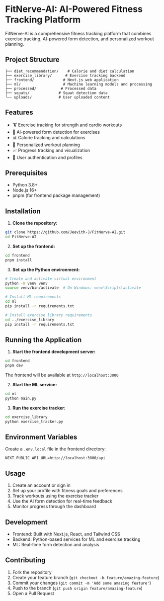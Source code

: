 # FitNerve-AI: AI-Powered Fitness Tracking Platform

FitNerve-AI is a comprehensive fitness tracking platform that combines exercise tracking, AI-powered form detection, and personalized workout planning.

## Project Structure

```
├── diet_recommendation/    # Calorie and diet calculation
├── exercise_library/      # Exercise tracking backend
├── frontend/             # Next.js web application
├── ml/                   # Machine learning models and processing
├── processed/           # Processed data
├── squats/             # Squat detection data
└── uploads/            # User uploaded content
```

## Features

- 🏋️ Exercise tracking for strength and cardio workouts
- 🤖 AI-powered form detection for exercises
- 📊 Calorie tracking and calculations
- 💪 Personalized workout planning
- 📈 Progress tracking and visualization
- 👤 User authentication and profiles

## Prerequisites

- Python 3.8+
- Node.js 16+
- pnpm (for frontend package management)

## Installation

1. **Clone the repository:**
```bash
git clone https://github.com/Jeevith-J/FitNerve-AI.git
cd FitNerve-AI
```

2. **Set up the frontend:**
```bash
cd frontend
pnpm install
```

3. **Set up the Python environment:**
```bash
# Create and activate virtual environment
python -m venv venv
source venv/bin/activate  # On Windows: venv\Scripts\activate

# Install ML requirements
cd ml
pip install -r requirements.txt

# Install exercise library requirements
cd ../exercise_library
pip install -r requirements.txt
```

## Running the Application

1. **Start the frontend development server:**
```bash
cd frontend
pnpm dev
```
The frontend will be available at `http://localhost:3000`

2. **Start the ML service:**
```bash
cd ml
python main.py
```

3. **Run the exercise tracker:**
```bash
cd exercise_library
python exercise_tracker.py
```

## Environment Variables

Create a `.env.local` file in the frontend directory:

```
NEXT_PUBLIC_API_URL=http://localhost:3000/api
```

## Usage

1. Create an account or sign in
2. Set up your profile with fitness goals and preferences
3. Track workouts using the exercise tracker
4. Use the AI form detection for real-time feedback
5. Monitor progress through the dashboard

## Development

- Frontend: Built with Next.js, React, and Tailwind CSS
- Backend: Python-based services for ML and exercise tracking
- ML: Real-time form detection and analysis

## Contributing

1. Fork the repository
2. Create your feature branch (`git checkout -b feature/amazing-feature`)
3. Commit your changes (`git commit -m 'Add some amazing feature'`)
4. Push to the branch (`git push origin feature/amazing-feature`)
5. Open a Pull Request
